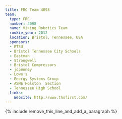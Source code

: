 ```yaml
---
title: FRC Team 4098
team:
  type: FRC
  number: 4098
  name: Viking Robotics Team
  rookie_year: 2012
  location: Bristol, Tennessee, USA
  sponsors:
  - ETSU
  - Bristol Tennessee City Schools
  - Eastman
  - Strongwell
  - Bristol Compressors
  - jcpenney
  - Lowe's
  - Energy Systems Group
  - ASME Holston  Section
  - Tennessee High School
  links:
    Website: http://www.thsfirst.com/
---
```


{% include remove_this_line_and_add_a_paragraph %}